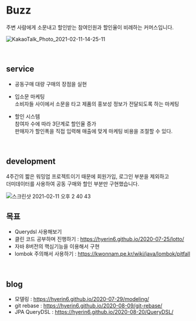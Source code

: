 # Buzz    
주변 사람에게 소문내고 할인받는 참여인원과 할인율이 비례하는 커머스입니다.     

![KakaoTalk_Photo_2021-02-11-14-25-11](https://user-images.githubusercontent.com/33855307/107605011-3e78a700-6c75-11eb-93d6-34dea90a2fee.jpeg)    

<br />    

## service          
* 공동구매 
대량 구매의 장점을 실현   

* 입소문 마케팅   
소비자들 사이에서 소문을 타고 제품의 홍보성 정보가 전달되도록 하는 마케팅     

* 할인 시스템   
참여자 수에 따라 3단계로 할인율 증가           
판매자가 할인폭을 직접 입력해 매출에 맞게 마케팅 비용을 조절할 수 있다.        

<br />    

## development    
4주간의 짧은 워밍업 프로젝트이기 때문에 회원가입, 로그인 부분을 제외하고      
더미데이터를 사용하여 공동 구매와 할인 부분만 구현했습니다.      

![스크린샷 2021-02-11 오후 2 40 43](https://user-images.githubusercontent.com/33855307/107605641-230e9b80-6c77-11eb-98cd-9ab028c9fd09.png)       

## 목표     
* Querydsl 사용해보기   
* 클린 코드 공부하며 진행하기 : <https://hyerin6.github.io/2020-07-25/lotto/>       
* 자바 8버전의 핵심기능을 이용해서 구현         
* lombok 주의해서 사용하기 : <https://kwonnam.pe.kr/wiki/java/lombok/pitfall>     

<br />    

## blog         
* 모델링 : <https://hyerin6.github.io/2020-07-29/modeling/>       
* git rebase : <https://hyerin6.github.io/2020-08-09/git-rebase/>    
* JPA QueryDSL : <https://hyerin6.github.io/2020-08-20/QueryDSL/>     

<br />      
